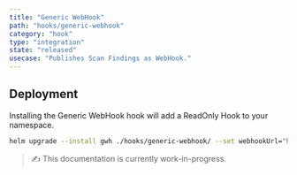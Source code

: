 ```yaml
---
title: "Generic WebHook"
path: "hooks/generic-webhook"
category: "hook"
type: "integration"
state: "released"
usecase: "Publishes Scan Findings as WebHook."
---
```


<!-- end -->

## Deployment

Installing the Generic WebHook hook will add a ReadOnly Hook to your namespace. 

```bash
helm upgrade --install gwh ./hooks/generic-webhook/ --set webhookUrl="http://example.com/my/webhook/target"
```
> ✍ This documentation is currently work-in-progress. 